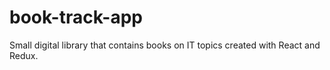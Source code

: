 # book-track-app
Small digital library that contains books on IT topics created with React and Redux.

